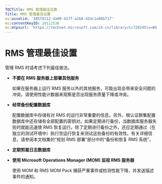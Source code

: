 ```yaml
---
TOCTitle: RMS 管理最佳设置
Title: RMS 管理最佳设置
ms:assetid: '385f8112-da00-417f-a2b8-42dc1e06b717'
ms:contentKeyID: 18112536
ms:mtpsurl: 'https://technet.microsoft.com/zh-cn/library/Cc720245(v=WS.10)'
---
```


RMS 管理最佳设置
================

管理 RMS 时请考虑下列最佳做法。

-   **不要在 RMS 服务器上部署其他服务**

    如果在服务器上运行 RMS 服务以外的其他服务，可能出现会带来安全问题的冲突。请使用性能计数器来观察是否出现服务质量下降或冲突。
-   **经常备份配置数据库**

    配置数据库中存储有对 RMS 的运行非常重要的信息。另外，根认证群集配置数据库中还存储有全部配置的密钥对。如果定期进行备份，当数据库服务器失败时就能迅速使 RMS 恢复运行。除了定期进行备份之外，还应定期通过（在独立的测试环境中）执行空运行恢复来测试这些备份的有效性。有关详细信息，请参阅本文档集的“规划 RMS 部署”部分中的“备份和恢复 RMS 系统”。

-   **定期剪裁日志数据库**

-   **使用 Microsoft Operations Manager (MOM) 监视 RMS 服务器**

    使用 MOM 和 RMS MOM Pack 捕获严重事件或检测性能下降，并发送描述事件的通知。
